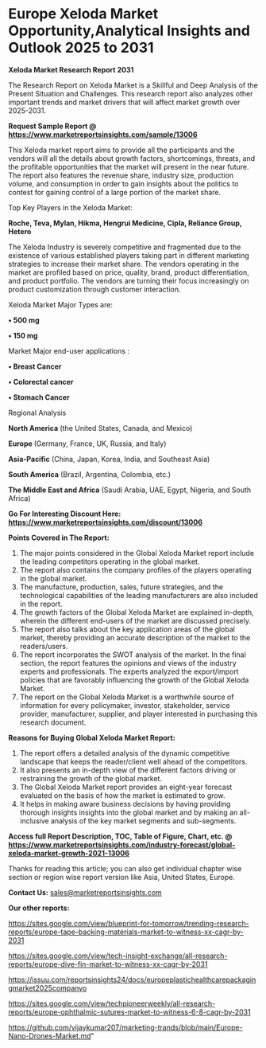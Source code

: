 # Europe Xeloda Market Opportunity,Analytical Insights and Outlook 2025 to 2031

<strong>Xeloda Market Research Report 2031</strong>

The Research Report on Xeloda Market is a Skillful and Deep Analysis of the Present Situation and Challenges. This research report also analyzes other important trends and market drivers that will affect market growth over 2025-2031.

<strong>Request Sample Report @ <a href=https://www.marketreportsinsights.com/sample/13006>https://www.marketreportsinsights.com/sample/13006</a></strong>

This Xeloda market report aims to provide all the participants and the vendors will all the details about growth factors, shortcomings, threats, and the profitable opportunities that the market will present in the near future. The report also features the revenue share, industry size, production volume, and consumption in order to gain insights about the politics to contest for gaining control of a large portion of the market share.

Top Key Players in the Xeloda Market:

<strong>Roche, Teva, Mylan, Hikma, Hengrui Medicine, Cipla, Reliance Group, Hetero</strong>

The Xeloda Industry is severely competitive and fragmented due to the existence of various established players taking part in different marketing strategies to increase their market share. The vendors operating in the market are profiled based on price, quality, brand, product differentiation, and product portfolio. The vendors are turning their focus increasingly on product customization through customer interaction.

Xeloda Market Major Types are:

<strong>• 500 mg

• 150 mg</strong>

Market Major end-user applications :

<strong>• Breast Cancer

• Colorectal cancer

• Stomach Cancer</strong>

Regional Analysis

</u><strong><b>North America</b></strong> (the United States, Canada, and Mexico)

<strong><b>Europe </b></strong>(Germany, France, UK, Russia, and Italy)

<strong><b>Asia-Pacific</b></strong> (China, Japan, Korea, India, and Southeast Asia)

<strong><b>South America</b></strong> (Brazil, Argentina, Colombia, etc.)

<strong><b>The Middle East and Africa</b></strong> (Saudi Arabia, UAE, Egypt, Nigeria, and South Africa)

<strong>Go For Interesting Discount Here: <a href=https://www.marketreportsinsights.com/discount/13006>https://www.marketreportsinsights.com/discount/13006</a></strong>

<strong>Points Covered in The Report:</strong>
<ol>
  <li>The major points considered in the Global Xeloda Market report include the leading competitors operating in the global market.</li>
  <li>The report also contains the company profiles of the players operating in the global market.</li>
  <li>The manufacture, production, sales, future strategies, and the technological capabilities of the leading manufacturers are also included in the report.</li>
  <li>The growth factors of the Global Xeloda Market are explained in-depth, wherein the different end-users of the market are discussed precisely.</li>
  <li>The report also talks about the key application areas of the global market, thereby providing an accurate description of the market to the readers/users.</li>
  <li>The report incorporates the SWOT analysis of the market. In the final section, the report features the opinions and views of the industry experts and professionals. The experts analyzed the export/import policies that are favorably influencing the growth of the Global Xeloda Market.</li>
  <li>The report on the Global Xeloda Market is a worthwhile source of information for every policymaker, investor, stakeholder, service provider, manufacturer, supplier, and player interested in purchasing this research document.</li>
</ol>
<strong>Reasons for Buying Global Xeloda Market Report:</strong>

<ol>
  <li>The report offers a detailed analysis of the dynamic competitive landscape that keeps the reader/client well ahead of the competitors.</li>
  <li>It also presents an in-depth view of the different factors driving or restraining the growth of the global market.</li>
  <li>The Global Xeloda Market report provides an eight-year forecast evaluated on the basis of how the market is estimated to grow.</li>
  <li>It helps in making aware business decisions by having providing thorough insights insights into the global market and by making an all-inclusive analysis of the key market segments and sub-segments.</li>
</ol>
<strong>Access full Report Description, TOC, Table of Figure, Chart, etc. @ <a href=https://www.marketreportsinsights.com/industry-forecast/global-xeloda-market-growth-2021-13006>https://www.marketreportsinsights.com/industry-forecast/global-xeloda-market-growth-2021-13006</a></strong>


Thanks for reading this article; you can also get individual chapter wise section or region wise report version like Asia, United States, Europe.

<strong>Contact Us:</strong>
sales@marketreportsinsights.com

<strong>Our other reports:</strong>

<a href=https://sites.google.com/view/blueprint-for-tomorrow/trending-research-reports/europe-tape-backing-materials-market-to-witness-xx-cagr-by-2031>https://sites.google.com/view/blueprint-for-tomorrow/trending-research-reports/europe-tape-backing-materials-market-to-witness-xx-cagr-by-2031</a>

<a href=https://sites.google.com/view/tech-insight-exchange/all-research-reports/europe-dive-fin-market-to-witness-xx-cagr-by-2031>https://sites.google.com/view/tech-insight-exchange/all-research-reports/europe-dive-fin-market-to-witness-xx-cagr-by-2031</a>

<a href=https://issuu.com/reportsinsights24/docs/europeplastichealthcarepackagingmarket2025companyo>https://issuu.com/reportsinsights24/docs/europeplastichealthcarepackagingmarket2025companyo</a>

<a href=https://sites.google.com/view/techpioneerweekly/all-research-reports/europe-ophthalmic-sutures-market-to-witness-6-8-cagr-by-2031>https://sites.google.com/view/techpioneerweekly/all-research-reports/europe-ophthalmic-sutures-market-to-witness-6-8-cagr-by-2031</a>

<a href=https://github.com/vijaykumar207/marketing-trands/blob/main/Europe-Nano-Drones-Market.md>https://github.com/vijaykumar207/marketing-trands/blob/main/Europe-Nano-Drones-Market.md</a>"
